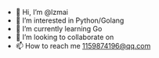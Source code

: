 - 👋 Hi, I’m @lzmai
- 👀 I’m interested in Python/Golang
- 🌱 I’m currently learning Go
- 💞️ I’m looking to collaborate on 
- 📫 How to reach me 1159874196@qq.com

<!---
lzmai/lzmai is a ✨ special ✨ repository because its `README.md` (this file) appears on your GitHub profile.
You can click the Preview link to take a look at your changes.
--->
